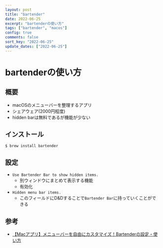 ```yaml
---
layout: post
title: "bartender"
date: 2022-06-25
excerpt: "bartenderの使い方"
tags: ["bartender", "macos"]
config: true
comments: false
sort_key: "2022-06-25"
update_dates: ["2022-06-25"]
---
```


# bartenderの使い方

## 概要
  - macOSのメニューバーを整理するアプリ
  - シェアウェア(2000円程度)
  - hidden barは無料であるが機能が少ない

## インストール

```console
$ brew install bartender
```

## 設定
 - `Use Bartender Bar to show hidden items.`
   - 別ウィンドウにまとめて表示する機能
   - 有効化
 - `Hidden menu bar items.`
   - このフィールドにD&Dすることで`Bartender Bar`に持っていくことができる

## 参考
 - [【Macアプリ】メニューバーを自由にカスタマイズ！Bartenderの設定・使い方](https://appleshinja.com/bartender-settings)
